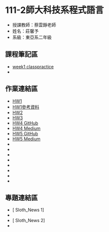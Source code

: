 # 111-2師大科技系程式語言
- 授課教師：蔡雲錚老師
- 姓名：莊馨予
- 系級：東亞系二年級

##  課程筆記區
- [week1 classpractice]
- [week1 classpractice]:https://github.com/higrandma/112-1/tree/main/0302%20class2practice

## 作業連結區
- [ HW1 ]
- [ HW1參考資料 ]
- [ HW2 ]
- [ HW3 ]
- [ HW4 GitHub]
- [ HW4 Medium]
- [ HW5 GitHub]
- [ HW5 Medium]
- [ HW1 ]:https://github.com/higrandma/112-1/blob/main/作業1.ipynb 
- [ HW1參考資料 ]:https://github.com/higrandma/112-1/blob/main/111年3月外籍結婚狀況.csv
- [ HW2 ]:http://localhost:8888/notebooks/Desktop/大二下/程式設計/112-1/作業2.ipynb
- [ HW3 ]:http://localhost:8888/notebooks/Desktop/大二下/程式設計/112-1/作業3.ipynb
- [ HW4 GitHub]:https://github.com/higrandma/112-1/blob/main/作業4.ipynb
- [ HW4 Medium]:https://medium.com/@41083055i/科技-關鍵字大解密-49bfdeeead9f
- [ HW5 GitHub]:https://github.com/higrandma/112-1/blob/main/作業5.ipynb 
- [ HW5 Medium]:https://medium.com/@41083055i/土耳其大選-怎麼了-ce943976d235


## 專題連結區
- [ Sloth_News 1]
- [ Sloth News 1]:https://github.com/higrandma/112-1/blob/main/期末專題＿科技議題.ipynb
- [ Sloth_News 2]
- [ Sloth News 2]:https://github.com/higrandma/112-1/blob/main/期末專題＿人物.ipynb

